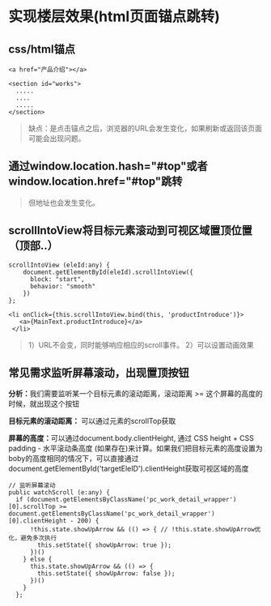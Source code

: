 # 实现楼层效果(html页面锚点跳转)
## css/html锚点

```
<a href="产品介绍"></a>

<section id="works">
  .....
  ....
  .....
</section>
```
>缺点：是点击锚点之后，浏览器的URL会发生变化，如果刷新或返回该页面可能会出现问题。

## 通过window.location.hash="#top"或者window.location.href="#top"跳转
>但地址也会发生变化。

## scrollIntoView将目标元素滚动到可视区域置顶位置（顶部..）

```
scrollIntoView (eleId:any) {
    document.getElementById(eleId).scrollIntoView({
      block: "start",
      behavior: "smooth"
    })
};

<li onClick={this.scrollIntoView.bind(this, 'productIntroduce')}>
   <a>{MainText.productIntroduce}</a>
 </li>  
```

>1）URL不会变，同时能够响应相应的scroll事件。 
>2）可以设置动画效果

## 常见需求监听屏幕滚动，出现置顶按钮

<strong>分析：</strong>我们需要监听某一个目标元素的滚动距离，滚动距离 >= 这个屏幕的高度的时候，就出现这个按钮

<strong>目标元素的滚动距离：</strong> 可以通过元素的scrollTop获取

<strong>屏幕的高度：</strong>可以通过document.body.clientHeight, 通过 CSS height + CSS padding - 水平滚动条高度 (如果存在)来计算。如果我们把目标元素的高度设置为boby的高度相同的情况下，可以直接通过
document.getElementById('targetEleID').clientHeight获取可视区域的高度

```
// 监听屏幕滚动
public watchScroll (e:any) {
  if (document.getElementsByClassName('pc_work_detail_wrapper')[0].scrollTop >= document.getElementsByClassName('pc_work_detail_wrapper')[0].clientHeight - 200) {
      !this.state.showUpArrow && (() => { // !this.state.showUpArrow优化，避免多次执行
        this.setState({ showUpArrow: true });
      })()
    } else {
      this.state.showUpArrow && (() => {
        this.setState({ showUpArrow: false });
      })()
    }
  };
```




